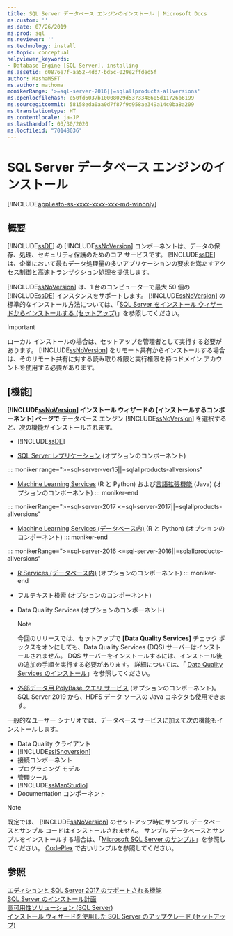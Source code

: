 ```yaml
---
title: SQL Server データベース エンジンのインストール | Microsoft Docs
ms.custom: ''
ms.date: 07/26/2019
ms.prod: sql
ms.reviewer: ''
ms.technology: install
ms.topic: conceptual
helpviewer_keywords:
- Database Engine [SQL Server], installing
ms.assetid: d0876e7f-aa52-4dd7-bd5c-029e2ffded5f
author: MashaMSFT
ms.author: mathoma
monikerRange: '>=sql-server-2016||=sqlallproducts-allversions'
ms.openlocfilehash: e50fd6037b10008029d5373348605d11726b6199
ms.sourcegitcommit: 58158eda0aa0d7f87f9d958ae349a14c0ba8a209
ms.translationtype: HT
ms.contentlocale: ja-JP
ms.lasthandoff: 03/30/2020
ms.locfileid: "70148036"
---
```

# <a name="install-sql-server-database-engine"></a>SQL Server データベース エンジンのインストール

[!INCLUDE[appliesto-ss-xxxx-xxxx-xxx-md-winonly](../../includes/appliesto-ss-xxxx-xxxx-xxx-md-winonly.md)]

## <a name="overview"></a>概要
[!INCLUDE[ssDE](../../includes/ssde-md.md)] の [!INCLUDE[ssNoVersion](../../includes/ssnoversion-md.md)] コンポーネントは、データの保存、処理、セキュリティ保護のためのコア サービスです。 [!INCLUDE[ssDE](../../includes/ssde-md.md)] は、企業において最もデータ処理量の多いアプリケーションの要求を満たすアクセス制御と高速トランザクション処理を提供します。  
  
[!INCLUDE[ssNoVersion](../../includes/ssnoversion-md.md)] は、1 台のコンピューターで最大 50 個の [!INCLUDE[ssDE](../../includes/ssde-md.md)] インスタンスをサポートします。 [!INCLUDE[ssNoVersion](../../includes/ssnoversion-md.md)] の標準的なインストール方法については、「[SQL Server をインストール ウィザードからインストールする &#40;セットアップ&#41;](../../database-engine/install-windows/install-sql-server-from-the-installation-wizard-setup.md)」を参照してください。  
  
>[!IMPORTANT]
>ローカル インストールの場合は、セットアップを管理者として実行する必要があります。 [!INCLUDE[ssNoVersion](../../includes/ssnoversion-md.md)] をリモート共有からインストールする場合は、そのリモート共有に対する読み取り権限と実行権限を持つドメイン アカウントを使用する必要があります。  

## <a name="features"></a>[機能]
**[!INCLUDE[ssNoVersion](../../includes/ssnoversion-md.md)] インストール ウィザードの [インストールするコンポーネント] ページで** データベース エンジン [!INCLUDE[ssNoVersion](../../includes/ssnoversion-md.md)] を選択すると、次の機能がインストールされます。  
  
-   [!INCLUDE[ssDE](../../includes/ssde-md.md)]  
  
-   [SQL Server レプリケーション](../../relational-databases/replication/sql-server-replication.md) (オプションのコンポーネント)  

::: moniker range=">=sql-server-ver15||=sqlallproducts-allversions" 
-   [Machine Learning Services](../../advanced-analytics/install/sql-machine-learning-services-windows-install.md) (R と Python) および[言語拡張機能](../..//language-extensions/install/install-sql-server-language-extensions-on-windows.md) (Java) (オプションのコンポーネント)
::: moniker-end

::: monikerRange=">=sql-server-2017 <=sql-server-2017||=sqlallproducts-allversions"
-   [Machine Learning Services (データベース内)](../../advanced-analytics/install/sql-machine-learning-services-windows-install.md) (R と Python) (オプションのコンポーネント)
::: moniker-end

::: monikerRange=">=sql-server-2016 <=sql-server-2016||=sqlallproducts-allversions"
-   [R Services (データベース内)](../../advanced-analytics/install/sql-r-services-windows-install.md) (オプションのコンポーネント)
::: moniker-end

-   フルテキスト検索 (オプションのコンポーネント)  
  
-   Data Quality Services (オプションのコンポーネント)  
  
    > [!NOTE]  
    >  今回のリリースでは、セットアップで **[Data Quality Services]** チェック ボックスをオンにしても、Data Quality Services (DQS) サーバーはインストールされません。 DQS サーバーをインストールするには、インストール後の追加の手順を実行する必要があります。 詳細については、「 [Data Quality Services のインストール](../../data-quality-services/install-windows/install-data-quality-services.md)」を参照してください。  
    
- [外部データ用 PolyBase クエリ サービス](../../relational-databases/polybase/polybase-guide.md) (オプションのコンポーネント)。 SQL Server 2019 から、HDFS データ ソースの Java コネクタも使用できます。

  
 一般的なユーザー シナリオでは、データベース サービスに加えて次の機能もインストールします。  
  
-   Data Quality クライアント
-   [!INCLUDE[ssISnoversion](../../includes/ssisnoversion-md.md)]
-   接続コンポーネント
-   プログラミング モデル
-   管理ツール
-   [!INCLUDE[ssManStudio](../../includes/ssmanstudio-md.md)]
-   Documentation コンポーネント  
  

> [!NOTE]  
>  既定では、 [!INCLUDE[ssNoVersion](../../includes/ssnoversion-md.md)] のセットアップ時にサンプル データベースとサンプル コードはインストールされません。 サンプル データベースとサンプルをインストールする場合は、「[Microsoft SQL Server のサンプル](../../sample/microsoft-sql-server-samples.md)」を参照してください。 [CodePlex](https://go.microsoft.com/fwlink/?LinkId=87843) で古いサンプルを参照してください。  

  
## <a name="see-also"></a>参照  
 [エディションと SQL Server 2017 のサポートされる機能](~/sql-server/editions-and-components-of-sql-server-2017.md)   
 [SQL Server のインストール計画](../../sql-server/install/planning-a-sql-server-installation.md)   
 [高可用性ソリューション &#40;SQL Server&#41;](../../sql-server/failover-clusters/high-availability-solutions-sql-server.md)   
 [インストール ウィザードを使用した SQL Server のアップグレード &#40;セットアップ&#41;](../../database-engine/install-windows/upgrade-sql-server-using-the-installation-wizard-setup.md)  
  
  
